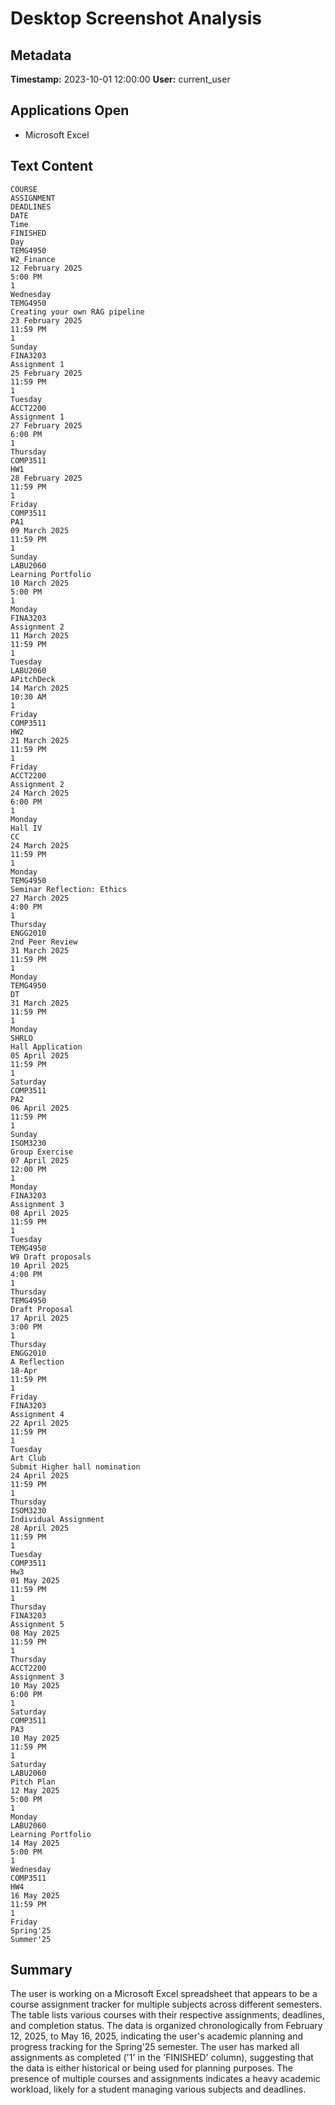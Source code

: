 # Desktop Screenshot Analysis
## Metadata
**Timestamp:** 2023-10-01 12:00:00
**User:** current_user

## Applications Open
- Microsoft Excel

## Text Content
```
COURSE
ASSIGNMENT
DEADLINES
DATE
Time
FINISHED
Day
TEMG4950
W2_Finance
12 February 2025
5:00 PM
1
Wednesday
TEMG4950
Creating your own RAG pipeline
23 February 2025
11:59 PM
1
Sunday
FINA3203
Assignment 1
25 February 2025
11:59 PM
1
Tuesday
ACCT2200
Assignment 1
27 February 2025
6:00 PM
1
Thursday
COMP3511
HW1
28 February 2025
11:59 PM
1
Friday
COMP3511
PA1
09 March 2025
11:59 PM
1
Sunday
LABU2060
Learning Portfolio
10 March 2025
5:00 PM
1
Monday
FINA3203
Assignment 2
11 March 2025
11:59 PM
1
Tuesday
LABU2060
APitchDeck
14 March 2025
10:30 AM
1
Friday
COMP3511
HW2
21 March 2025
11:59 PM
1
Friday
ACCT2200
Assignment 2
24 March 2025
6:00 PM
1
Monday
Hall IV
CC
24 March 2025
11:59 PM
1
Monday
TEMG4950
Seminar Reflection: Ethics
27 March 2025
4:00 PM
1
Thursday
ENGG2010
2nd Peer Review
31 March 2025
11:59 PM
1
Monday
TEMG4950
DT
31 March 2025
11:59 PM
1
Monday
SHRLO
Hall Application
05 April 2025
11:59 PM
1
Saturday
COMP3511
PA2
06 April 2025
11:59 PM
1
Sunday
ISOM3230
Group Exercise
07 April 2025
12:00 PM
1
Monday
FINA3203
Assignment 3
08 April 2025
11:59 PM
1
Tuesday
TEMG4950
W9 Draft proposals
10 April 2025
4:00 PM
1
Thursday
TEMG4950
Draft Proposal
17 April 2025
3:00 PM
1
Thursday
ENGG2010
A Reflection
18-Apr
11:59 PM
1
Friday
FINA3203
Assignment 4
22 April 2025
11:59 PM
1
Tuesday
Art Club
Submit Higher hall nomination
24 April 2025
11:59 PM
1
Thursday
ISOM3230
Individual Assignment
28 April 2025
11:59 PM
1
Tuesday
COMP3511
Hw3
01 May 2025
11:59 PM
1
Thursday
FINA3203
Assignment 5
08 May 2025
11:59 PM
1
Thursday
ACCT2200
Assignment 3
10 May 2025
6:00 PM
1
Saturday
COMP3511
PA3
10 May 2025
11:59 PM
1
Saturday
LABU2060
Pitch Plan
12 May 2025
5:00 PM
1
Monday
LABU2060
Learning Portfolio
14 May 2025
5:00 PM
1
Wednesday
COMP3511
HW4
16 May 2025
11:59 PM
1
Friday
Spring'25
Summer'25
```

## Summary
The user is working on a Microsoft Excel spreadsheet that appears to be a course assignment tracker for multiple subjects across different semesters. The table lists various courses with their respective assignments, deadlines, and completion status. The data is organized chronologically from February 12, 2025, to May 16, 2025, indicating the user's academic planning and progress tracking for the Spring'25 semester. The user has marked all assignments as completed ('1' in the 'FINISHED' column), suggesting that the data is either historical or being used for planning purposes. The presence of multiple courses and assignments indicates a heavy academic workload, likely for a student managing various subjects and deadlines.
